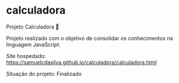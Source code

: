 # calculadora
Projeto Calculadora 🧮

Projeto realizado com o objetivo de consolidar os conhecimentos na linguagem JavaScript.

Site hospedado: https://samuelcdasilva.github.io/calculadora/calculadora.html

Situação do projeto: Finalizado
